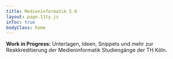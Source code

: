 ```yaml
---
title: Medieninformatik 5.0
layout: page.11ty.js
inToc: true
bodyClass: home
---
```


**Work in Progress:** Unterlagen, Ideen, Snippets und mehr zur Reakkreditierung der Medieninformatik Studiengänge der TH Köln. 

<div data-js-inject-content="/analysen/stellenausschreibungen/jobs-wordcloud-mengentexte/index.html"></div>